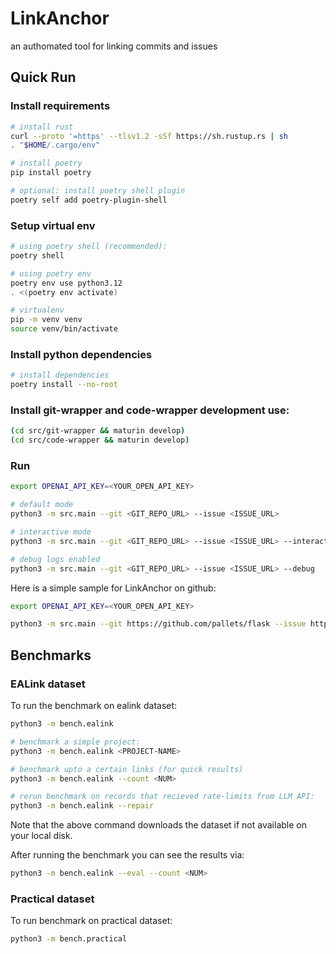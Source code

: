 # LinkAnchor
an authomated tool for linking commits and issues

## Quick Run

### Install requirements
```bash 
# install rust
curl --proto '=https' --tlsv1.2 -sSf https://sh.rustup.rs | sh
. "$HOME/.cargo/env"

# install poetry 
pip install poetry 

# optional: install poetry shell plugin
poetry self add poetry-plugin-shell
```
### Setup virtual env
```bash
# using poetry shell (recommended):
poetry shell

# using poetry env 
poetry env use python3.12
. <(poetry env activate)

# virtualenv
pip -m venv venv
source venv/bin/activate
```
### Install python dependencies
```bash
# install dependencies
poetry install --no-root
```
### Install git-wrapper and code-wrapper development use:
```bash
(cd src/git-wrapper && maturin develop)
(cd src/code-wrapper && maturin develop)
```
### Run
```bash 
export OPENAI_API_KEY=<YOUR_OPEN_API_KEY>

# default mode
python3 -m src.main --git <GIT_REPO_URL> --issue <ISSUE_URL>

# interactive mode
python3 -m src.main --git <GIT_REPO_URL> --issue <ISSUE_URL> --interactive

# debug logs enabled
python3 -m src.main --git <GIT_REPO_URL> --issue <ISSUE_URL> --debug
```
Here is a simple sample for LinkAnchor on github:
```bash 
export OPENAI_API_KEY=<YOUR_OPEN_API_KEY>

python3 -m src.main --git https://github.com/pallets/flask --issue https://github.com/pallets/flask/issues/5472 --interactive
```

## Benchmarks
### EALink dataset
To run the benchmark on ealink dataset:
```bash 
python3 -m bench.ealink 

# benchmark a simple project:
python3 -m bench.ealink <PROJECT-NAME>

# benchmark upto a certain links (for quick results)
python3 -m bench.ealink --count <NUM>

# rerun benchmark on records that recieved rate-limits from LLM API:
python3 -m bench.ealink --repair
```
Note that the above command downloads the dataset if not available on your local disk. 

After running the benchmark you can see the results via:
```bash 
python3 -m bench.ealink --eval --count <NUM>
```
### Practical dataset
To run benchmark on practical dataset:
```bash 
python3 -m bench.practical
```

